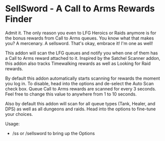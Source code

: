 # SellSword - A Call to Arms Rewards Finder
Admit it. The only reason you even to LFG Heroics or Raids anymore is for the bonus rewards from Call to Arms queues. You know what that makes you? A mercenary. A sellsword. That's okay, embrace it! I'm one as well!

This addon will scan the LFG queues and notify you when one of them has a Call to Arms reward attached to it. Inspired by the Satchel Scanner addon, this addon also tracks Timewalking rewards as well as Looking for Raid rewards.

By default this addon automatically starts scanning for rewards the moment you log in. To disable, head into the options and de-select the Auto Scan check box. Queue Call to Arms rewards are scanned for every 3 seconds. Feel free to change this value to anywhere from 1 to 10 seconds.

Also by default this addon will scan for all queue types (Tank, Healer, and DPS) as well as all dungeons and raids. Head into the options to fine-tune your choices.

Usage:
- /ss or /sellsword to bring up the Options
